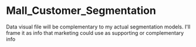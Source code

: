 # Mall_Customer_Segmentation

Data visual file will be complementary to my actual segmentation models. I'll frame it as info that marketing could use as supporting or complementary info
